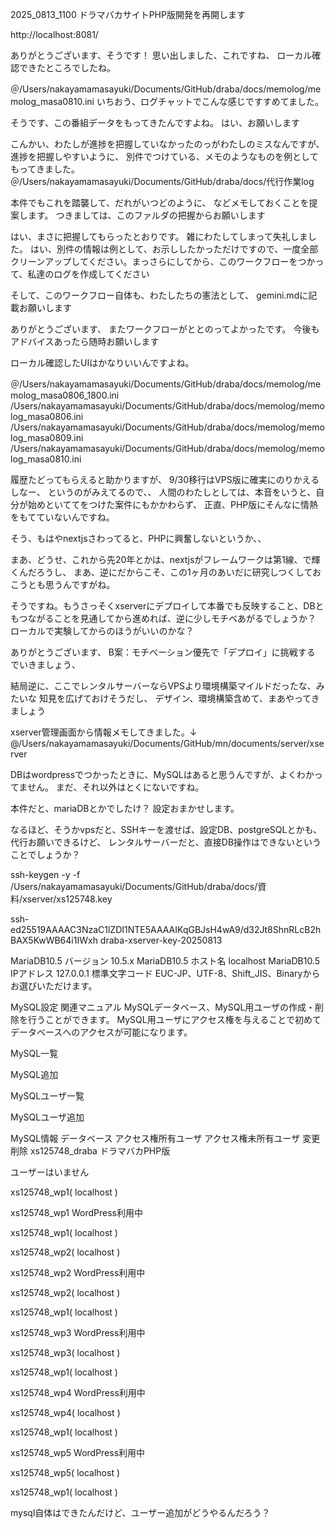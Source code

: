 2025_0813_1100
ドラマバカサイトPHP版開発を再開します

http://localhost:8081/

ありがとうございます、そうです！
思い出しました、これですね、
ローカル確認できたところでしたね。

＠/Users/nakayamamasayuki/Documents/GitHub/draba/docs/memolog/memolog_masa0810.ini
いちおう、ログチャットでこんな感じですすめてました。


そうです、この番組データをもってきたんですよね。
はい、お願いします


こんかい、わたしが進捗を把握していなかったのっがわたしのミスなんですが、
進捗を把握しやすいように、
別件でつけている、メモのようなものを例としてもってきました。
＠/Users/nakayamamasayuki/Documents/GitHub/draba/docs/代行作業log

本件でもこれを踏襲して、だれがいつどのように、
などメモしておくことを提案します。
つきましては、このファルダの把握からお願いします

はい、まさに把握してもらったとおりです。
雑にわたしてしまって失礼しました。
はい、別件の情報は例として、お示ししたかっただけですので、一度全部クリーンアップしてください。まっさらにしてから、このワークフローをつかって、私達のログを作成してください

そして、このワークフロー自体も、わたしたちの憲法として、
gemini.mdに記載お願いします


ありがとうございます、
またワークフローがととのってよかったです。
今後もアドバイスあったら随時お願いします

ローカル確認したUIはかなりいいんですよね。

＠/Users/nakayamamasayuki/Documents/GitHub/draba/docs/memolog/memolog_masa0806_1800.ini
/Users/nakayamamasayuki/Documents/GitHub/draba/docs/memolog/memolog_masa0806.ini
/Users/nakayamamasayuki/Documents/GitHub/draba/docs/memolog/memolog_masa0809.ini
/Users/nakayamamasayuki/Documents/GitHub/draba/docs/memolog/memolog_masa0810.ini

履歴たどってもらえると助かりますが、
9/30移行はVPS版に確実にのりかえるしなー、
というのがみえてるので、、
人間のわたしとしては、本音をいうと、自分が始めといててをつけた案件にもかかわらず、
正直、PHP版にそんなに情熱をもてていないんですね。

そう、もはやnextjsさわってると、PHPに興奮しないというか、、

まあ、どうせ、これから先20年とかは、nextjsがフレームワークは第1線、で輝くんだろうし、
まあ、逆にだからこそ、この1ヶ月のあいだに研究しつくしておこうとも思うんですがね。

そうですね。もうさっそくxserverにデプロイして本番でも反映すること、DBともつながることを見通してから進めれば、逆に少しモチベあがるでしょうか？
ローカルで実験してからのほうがいいのかな？


ありがとうございます、
B案：モチベーション優先で「デプロイ」に挑戦する
でいきましょう、

結局逆に、ここでレンタルサーバーならVPSより環境構築マイルドだったな、みたいな
知見を広げておけそうだし、
デザイン、環境構築含めて、まあやってきましょう


xserver管理画面から情報メモしてきました。↓
@/Users/nakayamamasayuki/Documents/GitHub/mn/documents/server/xserver

DBはwordpressでつかったときに、MySQLはあると思うんですが、よくわかってません。
まだ、それ以外はとくにないですね。

本件だと、mariaDBとかでしたけ？
設定おまかせします。


なるほど、そうかvpsだと、SSHキーを渡せば、設定DB、postgreSQLとかも、代行お願いできるけど、
レンタルサーバーだと、直接DB操作はできないということでしょうか？


ssh-keygen -y -f /Users/nakayamamasayuki/Documents/GitHub/draba/docs/資料/xserver/xs125748.key



ssh-ed25519AAAAC3NzaC1lZDI1NTE5AAAAIKqGBJsH4wA9/d32Jt8ShnRLcB2hBAX5KwWB64i1IWxh draba-xserver-key-20250813




MariaDB10.5 バージョン	10.5.x
MariaDB10.5 ホスト名	localhost
MariaDB10.5 IPアドレス	127.0.0.1
標準文字コード	EUC-JP、UTF-8、Shift_JIS、Binaryからお選びいただけます。

MySQL設定
関連マニュアル
MySQLデータベース、MySQL用ユーザの作成・削除を行うことができます。
MySQL用ユーザにアクセス権を与えることで初めてデータベースへのアクセスが可能になります。

MySQL一覧
 
MySQL追加
 
MySQLユーザ一覧
 
MySQLユーザ追加
 
MySQL情報
データベース	アクセス権所有ユーザ	アクセス権未所有ユーザ	変更	削除
xs125748_draba
ドラマバカPHP版

ユーザーはいません
 

xs125748_wp1( localhost )
 
xs125748_wp1 WordPress利用中	

xs125748_wp1( localhost )
 

xs125748_wp2( localhost )
 
xs125748_wp2 WordPress利用中	

xs125748_wp2( localhost )
 

xs125748_wp1( localhost )
 
xs125748_wp3 WordPress利用中	

xs125748_wp3( localhost )
 

xs125748_wp1( localhost )
 
xs125748_wp4 WordPress利用中	

xs125748_wp4( localhost )
 

xs125748_wp1( localhost )
 
xs125748_wp5 WordPress利用中	

xs125748_wp5( localhost )
 

xs125748_wp1( localhost )
 
mysql自体はできたんだけど、ユーザー追加がどうやるんだろう？